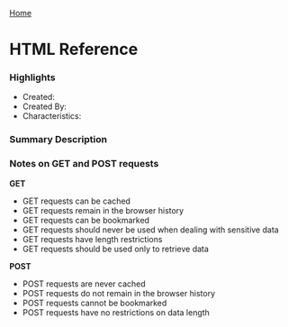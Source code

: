 [Home](../)

# HTML Reference

### Highlights

- Created:
- Created By:
- Characteristics:

### Summary Description

### Notes on GET and POST requests

**GET**

- GET requests can be cached
- GET requests remain in the browser history
- GET requests can be bookmarked
- GET requests should never be used when dealing with sensitive data
- GET requests have length restrictions
- GET requests should be used only to retrieve data

**POST**

- POST requests are never cached
- POST requests do not remain in the browser history
- POST requests cannot be bookmarked
- POST requests have no restrictions on data length
